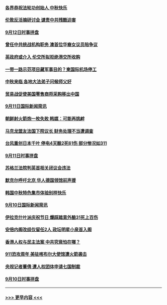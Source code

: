 #### [各界恭祝法轮功创始人 中秋快乐](../pages/prog202/a102663585.md?t=09130044) 
#### [伦敦反活摘研讨会 谴责中共残酷迫害](../pages/prog202/a102663578.md?t=09130044) 
#### [9月12日时事拼盘](../pages/prog202/a102663573.md?t=09130044) 
#### [曾任中共统战机构职务 澳首位华裔女议员陷争议](../pages/prog202/a102663437.md?t=09130044) 
#### [英政府或介入 伦交所拟拒绝港交所收购](../pages/prog202/a102663481.md?t=09130044) 
#### [一带一路示范项目藏军事目的？柬国际机场停工](../pages/prog202/a102663417.md?t=09130044) 
#### [中秋来临 各地大法弟子问候师父好](../pages/prog202/a102663393.md?t=09130044) 
#### [贸易战促使美国零售商将采购移出中国](../pages/prog202/a102663172.md?t=09130044) 
#### [9月11日国际新闻简讯](../pages/prog202/a102663177.md?t=09130044) 
#### [朝鲜射火箭炮一枚失败  韩媒：可能再挑衅](../pages/prog202/a102663135.md?t=09130044) 
#### [马克龙盟友法国下院议长 财务处理不当遭调查](../pages/prog202/a102663118.md?t=09130044) 
#### [台风重创日本千叶 停电4天酿2死61伤 部分惨况如311](../pages/prog202/a102663093.md?t=09130044) 
#### [9月11日时事拼盘](../pages/prog202/a102662885.md?t=09130044) 
#### [苏格兰法院判英首相关闭议会违法](../pages/prog202/a102662867.md?t=09130044) 
#### [默克尔呼吁北京 华人德国领馆前声援](../pages/prog202/a102662693.md?t=09130044) 
#### [韩国中秋特色集市体验别样快乐](../pages/prog202/a102662528.md?t=09130044) 
#### [9月10日国际新闻简讯](../pages/prog202/a102662488.md?t=09130044) 
#### [伊拉克什叶派庆祝节日 爆踩踏意外酿31死上百伤](../pages/prog202/a102662398.md?t=09130044) 
#### [安倍内阁改组仅留任2人 政坛明星小泉首入阁](../pages/prog202/a102662365.md?t=09130044) 
#### [香港人权与民主法案 中共究竟怕在哪？](../pages/prog202/a102662352.md?t=09130044) 
#### [911恐攻周年 美驻喀布尔大使馆遭火箭袭击](../pages/prog202/a102662340.md?t=09130044) 
#### [央视记者董倩 遭人权团体申请七国制裁](../pages/prog202/a102662164.md?t=09130044) 
#### [9月10日时事拼盘](../pages/prog202/a102662184.md?t=09130044) 

----
#### [ >>> 更早内容 <<< ](../indexes/prog202-earlier.md)
